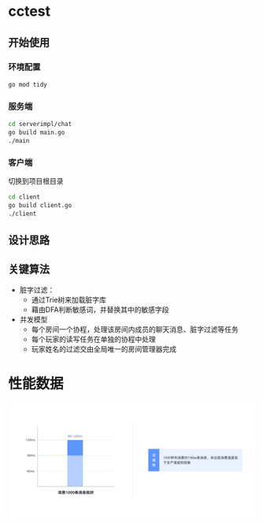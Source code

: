 # cctest
## 开始使用
### 环境配置
```bash
go mod tidy
```
### 服务端
```bash
cd serverimpl/chat
go build main.go
./main
```

### 客户端
切换到项目根目录
```bash
cd client
go build client.go
./client
```

## 设计思路


## 关键算法
* 脏字过滤：
  * 通过Trie树来加载脏字库
  * 藉由DFA判断敏感词，并替换其中的敏感字段
* 并发模型  
  * 每个房间一个协程，处理该房间内成员的聊天消息、脏字过滤等任务
  * 每个玩家的读写任务在单独的协程中处理
  * 玩家姓名的过滤交由全局唯一的房间管理器完成  
  
# 性能数据
![image](https://github.com/Gorjess/cctest/blob/master/profile.png)
  
  
